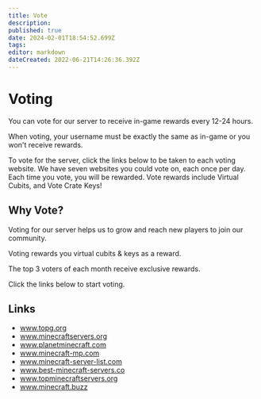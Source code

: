 ```yaml
---
title: Vote
description: 
published: true
date: 2024-02-01T18:54:52.699Z
tags: 
editor: markdown
dateCreated: 2022-06-21T14:26:36.392Z
---
```


# Voting 

You can vote for our server to receive in-game rewards every 12-24 hours.

When voting, your username must be exactly the same as in-game or you won't receive rewards.

To vote for the server, click the links below to be taken to each voting website. We have seven websites you could vote on, each once per day. Each time you vote, you will be rewarded. Vote rewards include Virtual Cubits, and Vote Crate Keys!


## Why Vote?

Voting for our server helps us to grow and reach new players to join our community.

Voting rewards you virtual cubits & keys as a reward.

The top 3 voters of each month receive exclusive rewards.

Click the links below to start voting.

## Links
- <a href="https://topg.org/minecraft-servers/server-643913">www.topg.org</a>
- <a href="https://minecraftservers.org/vote/636486">www.minecraftservers.org</a>
- <a href="https://www.planetminecraft.com/server/the-sewer-side/vote/">www.planetminecraft.com</a>
- <a href="https://minecraft-mp.com/server/310091/vote/">www.minecraft-mp.com</a>
- <a href="https://minecraft-server-list.com/server/488106/vote/">www.minecraft-server-list.com</a>
- <a href="https://best-minecraft-servers.co/server-the-sewer-side.8191/vote">www.best-minecraft-servers.co</a>
- <a href="http://topminecraftservers.org/vote/27624">www.topminecraftservers.org</a>
- <a href="https://minecraft.buzz/vote/7329">www.minecraft.buzz </a> 